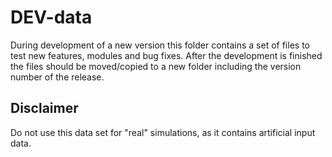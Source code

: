 # DEV-data



During development of a new version this folder contains a set of files to test new features, modules and bug fixes. After the development is finished the files should be moved/copied to a new folder including the version number of the release.



## Disclaimer

Do not use this data set for "real" simulations, as it contains artificial input data.